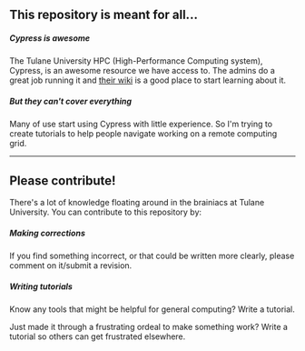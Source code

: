 ## This repository is meant for all...

##### *Cypress is awesome*
The Tulane University HPC (High-Performance Computing system), Cypress, is an awesome resource we have access to.  The admins do a great job running it and [their wiki](https://wiki.hpc.tulane.edu/trac/wiki/cypress/about) is a good place to start learning about it.


##### *But they can't cover everything*

Many of use start using Cypress with little experience.  So I'm trying to create tutorials to help people navigate working on a remote computing grid.

***

## Please contribute!

There's a lot of knowledge floating around in the brainiacs at Tulane University.  You can contribute to this repository by:

##### *Making corrections*

If you find something incorrect, or that could be written more clearly, please comment on it/submit a revision.

##### *Writing tutorials*

Know any tools that might be helpful for general computing?  Write a tutorial.

Just made it through a frustrating ordeal to make something work?  Write a tutorial so others can get frustrated elsewhere.